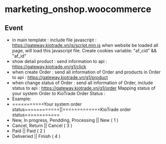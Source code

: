 # marketing_onshop.woocommerce

## Event
- in main template : include file javascript : https://gateway.kiotrade.vn/js/script.min.js
  when website be loaded all page, will load this javascript file. Create cookies variable: "af_cid" && "af_id"
- show detail product : send information to api : https://gateway.kiotrade.vn/g1/click
- when create Order   : send all information of Order and products in Order to api : https://gateway.kiotrade.vn/g1/product
- when change status of Order : send all information of Order, include status to api : https://gateway.kiotrade.vn/g1/order
   Mapping status of your system Order to KioTrade Order Status : 
- Example:
-  ===========Your system order status============||=============KioTrade order status============
-    New, In progress, Pendding, Processing       ||                New    ( 1 )
-    Cancel, Return                               ||                Cancel ( 3 ) 
-    Paid                                         ||                Paid   ( 2 ) 
-    Deliveried                                   ||                Finish ( 4 )
   
